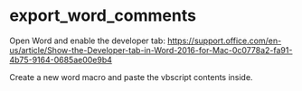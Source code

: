 # export_word_comments

Open Word and enable the developer tab: 
https://support.office.com/en-us/article/Show-the-Developer-tab-in-Word-2016-for-Mac-0c0778a2-fa91-4b75-9164-0685ae00e9b4

Create a new word macro and paste the vbscript contents inside. 
